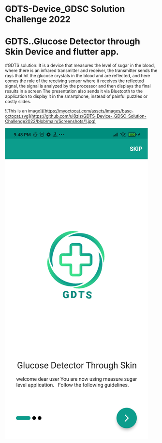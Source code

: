 # GDTS-Device_GDSC Solution Challenge 2022

# GDTS..Glucose Detector through Skin Device and flutter app.

#GDTS solution: 
 It is a device that measures the level of sugar in the blood, where there is an infrared transmitter and receiver, the transmitter sends the rays that hit the glucose crystals in the blood and are reflected, and here comes the role of the receiving sensor where it receives the reflected signal, the signal is analyzed by the processor and then displays the final results in a screen The presentation also sends it via Bluetooth to the application to display it in the smartphone, instead of painful puzzles or costly slides.
 
![This is an image]([https://myoctocat.com/assets/images/base-octocat.svg](https://github.com/ul8ziz/GDTS-Device-_GDSC-Solution-Challenge2022/blob/main/Screenshots/1.jpg)

![sdssd](https://github.com/ul8ziz/GDTS-Device-_GDSC-Solution-Challenge2022/blob/main/Screenshots/1.jpg)
